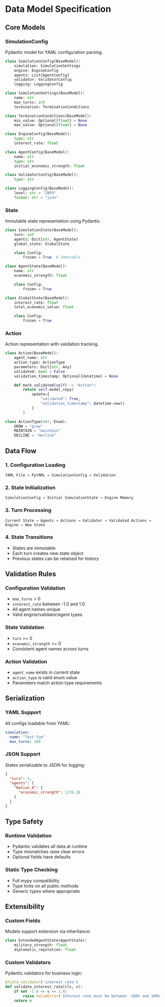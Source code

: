 # Data Model Specification

## Core Models

### SimulationConfig
Pydantic model for YAML configuration parsing.

```python
class SimulationConfig(BaseModel):
    simulation: SimulationSettings
    engine: EngineConfig
    agents: List[AgentConfig]
    validator: ValidatorConfig
    logging: LoggingConfig

class SimulationSettings(BaseModel):
    name: str
    max_turns: int
    termination: TerminationConditions

class TerminationConditions(BaseModel):
    min_value: Optional[float] = None
    max_value: Optional[float] = None

class EngineConfig(BaseModel):
    type: str
    interest_rate: float

class AgentConfig(BaseModel):
    name: str
    type: str
    initial_economic_strength: float

class ValidatorConfig(BaseModel):
    type: str

class LoggingConfig(BaseModel):
    level: str = "INFO"
    format: str = "json"
```

### State
Immutable state representation using Pydantic.

```python
class SimulationState(BaseModel):
    turn: int
    agents: Dict[str, AgentState]
    global_state: GlobalState

    class Config:
        frozen = True  # Immutable

class AgentState(BaseModel):
    name: str
    economic_strength: float

    class Config:
        frozen = True

class GlobalState(BaseModel):
    interest_rate: float
    total_economic_value: float

    class Config:
        frozen = True
```

### Action
Action representation with validation tracking.

```python
class Action(BaseModel):
    agent_name: str
    action_type: ActionType
    parameters: Dict[str, Any]
    validated: bool = False
    validation_timestamp: Optional[datetime] = None

    def mark_validated(self) -> "Action":
        return self.model_copy(
            update={
                "validated": True,
                "validation_timestamp": datetime.now()
            }
        )

class ActionType(str, Enum):
    GROW = "grow"
    MAINTAIN = "maintain"
    DECLINE = "decline"
```

## Data Flow

### 1. Configuration Loading
```
YAML File → PyYAML → SimulationConfig → Validation
```

### 2. State Initialization
```
SimulationConfig → Initial SimulationState → Engine Memory
```

### 3. Turn Processing
```
Current State → Agents → Actions → Validator → Validated Actions → Engine → New State
```

### 4. State Transitions
- States are immutable
- Each turn creates new state object
- Previous states can be retained for history

## Validation Rules

### Configuration Validation
- `max_turns` > 0
- `interest_rate` between -1.0 and 1.0
- All agent names unique
- Valid engine/validator/agent types

### State Validation
- `turn` >= 0
- `economic_strength` >= 0
- Consistent agent names across turns

### Action Validation
- `agent_name` exists in current state
- `action_type` is valid enum value
- Parameters match action type requirements

## Serialization

### YAML Support
All configs loadable from YAML:
```yaml
simulation:
  name: "Test Sim"
  max_turns: 100
```

### JSON Support
States serializable to JSON for logging:
```json
{
  "turn": 5,
  "agents": {
    "Nation_A": {
      "economic_strength": 1276.28
    }
  }
}
```

## Type Safety

### Runtime Validation
- Pydantic validates all data at runtime
- Type mismatches raise clear errors
- Optional fields have defaults

### Static Type Checking
- Full mypy compatibility
- Type hints on all public methods
- Generic types where appropriate

## Extensibility

### Custom Fields
Models support extension via inheritance:
```python
class ExtendedAgentState(AgentState):
    military_strength: float
    diplomatic_reputation: float
```

### Custom Validators
Pydantic validators for business logic:
```python
@field_validator('interest_rate')
def validate_interest_rate(cls, v):
    if not -1.0 <= v <= 1.0:
        raise ValueError('Interest rate must be between -100% and 100%')
    return v
```